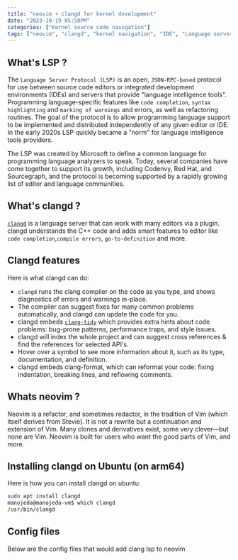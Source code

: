 ```yaml
---
title: "neovim + clangd for kernel development"
date: "2023-10-19 05:58PM"
categories: ["Kernel source code navigation"]
tags: ["neovim", "clangd", "kernel navigation", "IDE", "Language server"]
---
```


## What's LSP ?

The `Language Server Protocol (LSP)` is an open, `JSON-RPC-based` protocol for use
between source code editors or integrated development environments (IDEs) and
servers that provide "language intelligence tools". Programming language-specific
features like `code completion`, `syntax highlighting` and `marking of warnings`
and errors, as well as refactoring routines. The goal of the protocol is to allow
programming language support to be implemented and distributed independently of
any given editor or IDE. In the early 2020s LSP quickly became a "norm" for
language intelligence tools providers.

The LSP was created by Microsoft to define a common language for programming
language analyzers to speak. Today, several companies have come together to support
its growth, including Codenvy, Red Hat, and Sourcegraph, and the protocol is
becoming supported by a rapidly growing list of editor and language communities.

## What's clangd ?

[`clangd`](https://clangd.llvm.org) is a language server that can work with many
editors via a plugin. clangd understands the C++ code and adds smart features to
editor like `code completion`,`compile errors`, `go-to-definition` and more.

## Clangd features

Here is what clangd can do:

- `clangd` runs the clang compiler on the code as you type, and shows diagnostics
   of errors and warnings in-place.
- The compiler can suggest fixes for many common problems automatically, and
  clangd can update the code for you.
- clangd embeds [`clang-tidy`](https://clang.llvm.org/extra/clang-tidy/) which
  provides extra hints about code problems: bug-prone patterns, performance traps,
  and style issues.
- clangd will index the whole project and can suggest cross references & find the
  references for selected API's.
- Hover over a symbol to see more information about it, such as its type,
  documentation, and definition.
- clangd embeds clang-format, which can reformat your code: fixing indentation,
  breaking lines, and reflowing comments.

## Whats neovim ?

Neovim is a refactor, and sometimes redactor, in the tradition of Vim (which
itself derives from Stevie). It is not a rewrite but a continuation and extension
of Vim. Many clones and derivatives exist, some very clever—but none are Vim.
Neovim is built for users who want the good parts of Vim, and more.

## Installing clangd on Ubuntu (on arm64)

Here is how you can install clangd on ubuntu:

```bash
sudo apt install clangd
manojeda@manojeda-vm$ which clangd
/usr/bin/clangd
```

## Config files 

Below are the config files that would add clang lsp to neovim